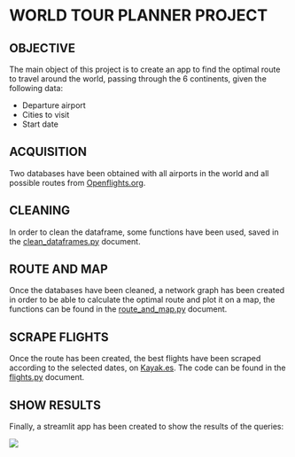 # WORLD TOUR PLANNER PROJECT

## OBJECTIVE

The main object of this project is to create an app to find the optimal route to travel around the world, passing through the 6 continents, given the following data:

- Departure airport
- Cities to visit
- Start date 

## ACQUISITION

Two databases have been obtained with all airports in the world and all possible routes from [Openflights.org](https://openflights.org/).

## CLEANING

In order to clean the dataframe, some functions have been used, saved in the [clean_dataframes.py](src/clean_dataframes.py) document.

## ROUTE AND MAP

Once the databases have been cleaned, a network graph has been created in order to be able to calculate the optimal route and plot it on a map, the functions can be found in the [route_and_map.py](src/route_and_map.py) document.

## SCRAPE FLIGHTS

Once the route has been created, the best flights have been scraped according to the selected dates, on [Kayak.es](https://www.kayak.es/). The code can be found in the [flights.py](src/flights.py) document.

## SHOW RESULTS

Finally, a streamlit app has been created to show the results of the queries:

<img src="images/streamlit.gif">